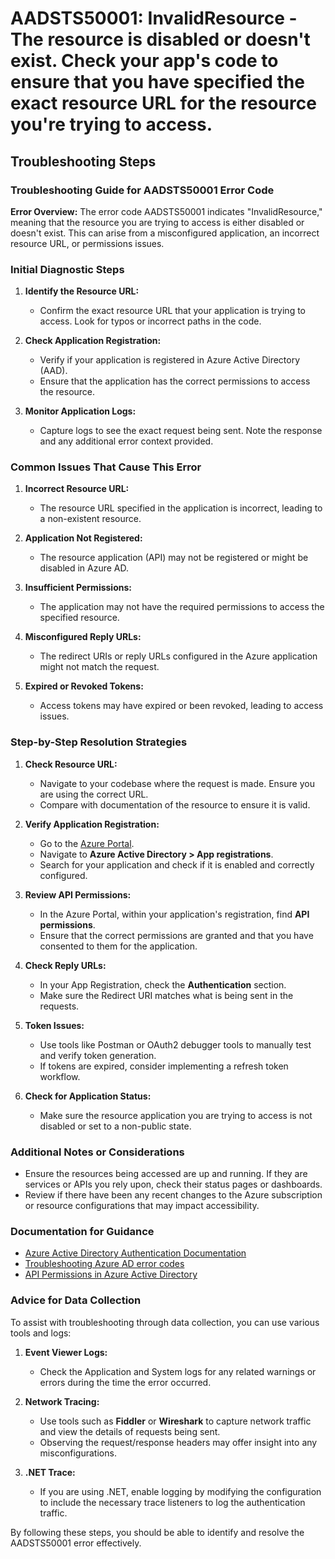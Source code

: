 # AADSTS50001: InvalidResource - The resource is disabled or doesn't exist. Check your app's code to ensure that you have specified the exact resource URL for the resource you're trying to access.


## Troubleshooting Steps
### Troubleshooting Guide for AADSTS50001 Error Code

**Error Overview:**
The error code AADSTS50001 indicates "InvalidResource," meaning that the resource you are trying to access is either disabled or doesn't exist. This can arise from a misconfigured application, an incorrect resource URL, or permissions issues.

### Initial Diagnostic Steps

1. **Identify the Resource URL:**
   - Confirm the exact resource URL that your application is trying to access. Look for typos or incorrect paths in the code.

2. **Check Application Registration:**
   - Verify if your application is registered in Azure Active Directory (AAD).
   - Ensure that the application has the correct permissions to access the resource.

3. **Monitor Application Logs:**
   - Capture logs to see the exact request being sent. Note the response and any additional error context provided.

### Common Issues That Cause This Error

1. **Incorrect Resource URL:**
   - The resource URL specified in the application is incorrect, leading to a non-existent resource.

2. **Application Not Registered:**
   - The resource application (API) may not be registered or might be disabled in Azure AD.

3. **Insufficient Permissions:**
   - The application may not have the required permissions to access the specified resource.

4. **Misconfigured Reply URLs:**
   - The redirect URIs or reply URLs configured in the Azure application might not match the request.

5. **Expired or Revoked Tokens:**
   - Access tokens may have expired or been revoked, leading to access issues.

### Step-by-Step Resolution Strategies

1. **Check Resource URL:**
   - Navigate to your codebase where the request is made. Ensure you are using the correct URL.
   - Compare with documentation of the resource to ensure it is valid.

2. **Verify Application Registration:**
   - Go to the [Azure Portal](https://portal.azure.com).
   - Navigate to **Azure Active Directory > App registrations**.
   - Search for your application and check if it is enabled and correctly configured.

3. **Review API Permissions:**
   - In the Azure Portal, within your application's registration, find **API permissions**.
   - Ensure that the correct permissions are granted and that you have consented to them for the application.

4. **Check Reply URLs:**
   - In your App Registration, check the **Authentication** section.
   - Make sure the Redirect URI matches what is being sent in the requests.

5. **Token Issues:**
   - Use tools like Postman or OAuth2 debugger tools to manually test and verify token generation.
   - If tokens are expired, consider implementing a refresh token workflow.

6. **Check for Application Status:**
   - Make sure the resource application you are trying to access is not disabled or set to a non-public state.

### Additional Notes or Considerations

- Ensure the resources being accessed are up and running. If they are services or APIs you rely upon, check their status pages or dashboards.
- Review if there have been any recent changes to the Azure subscription or resource configurations that may impact accessibility.

### Documentation for Guidance

- [Azure Active Directory Authentication Documentation](https://docs.microsoft.com/en-us/azure/active-directory/develop/)
- [Troubleshooting Azure AD error codes](https://docs.microsoft.com/en-us/azure/active-directory/develop/troubleshoot-azure-ad-authentication)
- [API Permissions in Azure Active Directory](https://docs.microsoft.com/en-us/azure/active-directory/develop/v2-permissions-and-consent)

### Advice for Data Collection

To assist with troubleshooting through data collection, you can use various tools and logs:

1. **Event Viewer Logs:**
   - Check the Application and System logs for any related warnings or errors during the time the error occurred.

2. **Network Tracing:**
   - Use tools such as **Fiddler** or **Wireshark** to capture network traffic and view the details of requests being sent. 
   - Observing the request/response headers may offer insight into any misconfigurations.

3. **.NET Trace:**
   - If you are using .NET, enable logging by modifying the configuration to include the necessary trace listeners to log the authentication traffic.

By following these steps, you should be able to identify and resolve the AADSTS50001 error effectively.